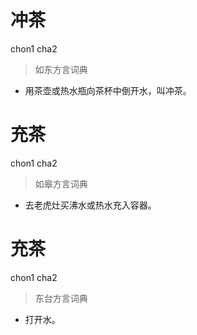 # 冲茶
chon1 cha2
> 如东方言词典
- 用茶壶或热水瓶向茶杯中倒开水，叫冲茶。

# 充茶
chon1 cha2
> 如皋方言词典
- 去老虎灶买沸水或热水充入容器。

# 充茶
chon1 cha2
> 东台方言词典
- 打开水。
